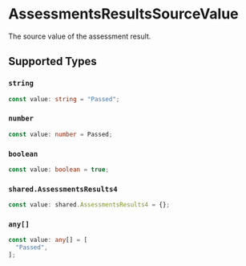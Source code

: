 # AssessmentsResultsSourceValue

The source value of the assessment result.


## Supported Types

### `string`

```typescript
const value: string = "Passed";
```

### `number`

```typescript
const value: number = Passed;
```

### `boolean`

```typescript
const value: boolean = true;
```

### `shared.AssessmentsResults4`

```typescript
const value: shared.AssessmentsResults4 = {};
```

### `any[]`

```typescript
const value: any[] = [
  "Passed",
];
```

